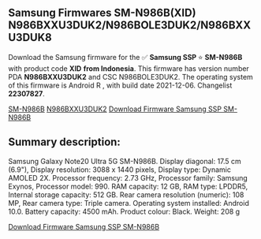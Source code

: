 <h2>Samsung Firmwares SM-N986B(XID) N986BXXU3DUK2/N986BOLE3DUK2/N986BXXU3DUK8</h2>
Download the Samsung firmware for the ✅ <strong>Samsung SSP </strong> ⭐ <strong>SM-N986B</strong> with product code <strong>XID</strong> <strong> from Indonesia</strong>. This firmware has version number PDA <strong>N986BXXU3DUK2</strong> and CSC N986BOLE3DUK2. The operating system of this firmware is Android R , with build date 2021-12-06. Changelist <strong>22307827</strong>.


[SM-N986B](https://samfirm.shop/samsung/model/SM-N986B)
[N986BXXU3DUK2](https://samfirm.shop/samsung/pda/N986BXXU3DUK2)
[Download Firmware Samsung SSP SM-N986B](https://samfirm.shop/samsung/firmware/480213)
<h2>Summary description:</h2>
<p>Samsung Galaxy Note20 Ultra 5G SM-N986B. Display diagonal: 17.5 cm (6.9"), Display resolution: 3088 x 1440 pixels, Display type: Dynamic AMOLED 2X. Processor frequency: 2.73 GHz, Processor family: Samsung Exynos, Processor model: 990. RAM capacity: 12 GB, RAM type: LPDDR5, Internal storage capacity: 512 GB. Rear camera resolution (numeric): 108 MP, Rear camera type: Triple camera. Operating system installed: Android 10.0. Battery capacity: 4500 mAh. Product colour: Black. Weight: 208 g</p>


[Download Firmware Samsung SSP SM-N986B](https://samfirm.shop/samsung/firmware/480213)

